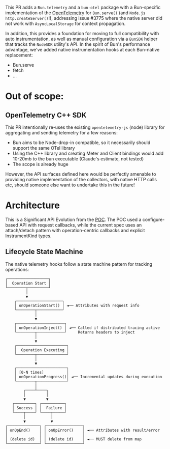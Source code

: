 This PR adds a `Bun.telemetry` and a `bun-otel` package with a Bun-specific implementation of the [OpenTelemetry](https://opentelemetry.io) for `Bun.serve()` (and `Node.js http.createServer()`!), addressing issue #3775 where the native server did not work with `AsyncLocalStorage` for context propagation.

In addition, this provides a foundation for moving to full compatibility with auto instrumentation, as well as manual configuration via a `BunSDK` helper that tracks the `NodeSDK` utility's API. In the spirit of Bun's performance advantage, we've added native instrumentation hooks at each Bun-native replacement:

- Bun.serve
- fetch
- ...

# Out of scope:

## OpenTelemetry C++ SDK

This PR intentionally re-uses the existing `opentelemetry-js` (node) library for aggregating and sending telemetry for a few reasons:

- Bun aims to be Node-drop-in compatible, so it necessarily should support the same OTel library
- Using the C++ library and creating Meter and Client bindings would add 10-20mb to the bun executable (Claude's estimate, not tested)
- The scope is already huge

However, the API surfaces defined here would be perfectly amenable to providing native implementation of the collectors, with native HTTP calls etc, should someone else want to undertake this in the future!

# Architecture

This is a Significant API Evolution from the [POC](https://github.com/oven-sh/bun/pull/23798). The POC used a configure-based API with request callbacks, while the current spec uses an attach/detach pattern with operation-centric callbacks and explicit InstrumentKind types.

## Lifecycle State Machine

The native telemetry hooks follow a state machine pattern for tracking operations:

```
┌──────────────────┐
│  Operation Start │
└────────┬─────────┘
         │
         ▼
    ┌────────────────────┐
    │ onOperationStart() │ ◄── Attributes with request info
    └────────┬───────────┘
             │
             ▼
    ┌─────────────────────┐
    │ onOperationInject() │ ◄── Called if distributed tracing active
    └────────┬────────────┘     Returns headers to inject
             │
             ▼
    ┌──────────────────────┐
    │  Operation Executing │
    └────────┬─────────────┘
             │
             ▼
    ┌──────────────────────┐
    │ [0-N times]          │
    │ onOperationProgress()│ ◄── Incremental updates during execution
    └────────┬─────────────┘
             │
        ┌────┴────┐
        │         │
        ▼         ▼
   ┌─────────┐ ┌──────────┐
   │ Success │ │  Failure │
   └────┬────┘ └────┬─────┘
        │           │
        ▼           ▼
┌──────────────┐ ┌────────────────┐
│ onOpEnd()    │ │ onOpError()    │ ◄── Attributes with result/error
│              │ │                │
│ (delete id)  │ │ (delete id)    │ ◄── MUST delete from map
└──────────────┘ └────────────────┘
```
